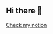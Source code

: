 ## Hi there 👋
[Check my notion](https://www.notion.so/Anastasia-Semisorova-cf9c8918067a45018ad21f1b474116e9?pvs=4)




